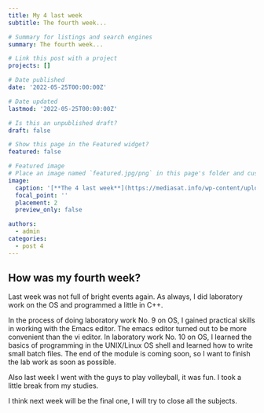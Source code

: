 ```yaml
---
title: My 4 last week
subtitle: The fourth week...

# Summary for listings and search engines
summary: The fourth week...

# Link this post with a project
projects: []

# Date published
date: '2022-05-25T00:00:00Z'

# Date updated
lastmod: '2022-05-25T00:00:00Z'

# Is this an unpublished draft?
draft: false

# Show this page in the Featured widget?
featured: false

# Featured image
# Place an image named `featured.jpg/png` in this page's folder and customize its options here.
image:
  caption: '[**The 4 last week**](https://mediasat.info/wp-content/uploads/2021/05/programming-languages.jpg)'
  focal_point: ''
  placement: 2
  preview_only: false

authors:
  - admin
categories:
  - post 4 
---
```


## How was my fourth week?

Last week was not full of bright events again. As always, I did laboratory work on the OS and programmed a little in C++.

In the process of doing laboratory work No. 9 on OS, I gained practical skills in working with the Emacs editor. The emacs editor turned out to be more convenient than the vi editor. In laboratory work No. 10 on OS, I learned the basics of programming in the UNIX/Linux OS shell and learned how to write small batch files. The end of the module is coming soon, so I want to finish the lab work as soon as possible.

Also last week I went with the guys to play volleyball, it was fun. I took a little break from my studies.

I think next week will be the final one, I will try to close all the subjects.
